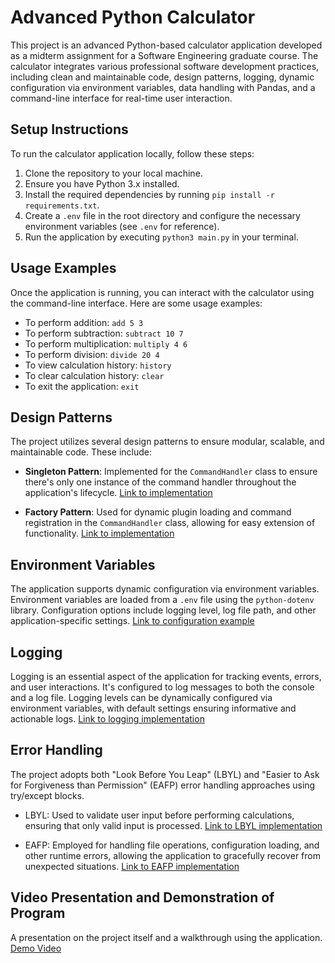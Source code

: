 # Advanced Python Calculator

This project is an advanced Python-based calculator application developed as a midterm assignment for a Software Engineering graduate course. The calculator integrates various professional software development practices, including clean and maintainable code, design patterns, logging, dynamic configuration via environment variables, data handling with Pandas, and a command-line interface for real-time user interaction.

## Setup Instructions

To run the calculator application locally, follow these steps:

1. Clone the repository to your local machine.
2. Ensure you have Python 3.x installed.
3. Install the required dependencies by running `pip install -r requirements.txt`.
4. Create a `.env` file in the root directory and configure the necessary environment variables (see `.env` for reference).
5. Run the application by executing `python3 main.py` in your terminal.

## Usage Examples

Once the application is running, you can interact with the calculator using the command-line interface. Here are some usage examples:

- To perform addition: `add 5 3`
- To perform subtraction: `subtract 10 7`
- To perform multiplication: `multiply 4 6`
- To perform division: `divide 20 4`
- To view calculation history: `history`
- To clear calculation history: `clear`
- To exit the application: `exit`

## Design Patterns

The project utilizes several design patterns to ensure modular, scalable, and maintainable code. These include:

- **Singleton Pattern**: Implemented for the `CommandHandler` class to ensure there's only one instance of the command handler throughout the application's lifecycle. 
[Link to implementation](https://github.com/zoebrito/midterm/blob/pandas/command_handler.py)

- **Factory Pattern**: Used for dynamic plugin loading and command registration in the `CommandHandler` class, allowing for easy extension of functionality. 
[Link to implementation](https://github.com/zoebrito/midterm/blob/pandas/plugins/calculator_plugin.py)

## Environment Variables

The application supports dynamic configuration via environment variables. Environment variables are loaded from a `.env` file using the `python-dotenv` library. Configuration options include logging level, log file path, and other application-specific settings. 
[Link to configuration example](https://github.com/zoebrito/midterm/blob/pandas/.env)

## Logging

Logging is an essential aspect of the application for tracking events, errors, and user interactions. It's configured to log messages to both the console and a log file. Logging levels can be dynamically configured via environment variables, with default settings ensuring informative and actionable logs. 
[Link to logging implementation](https://github.com/zoebrito/midterm/blob/pandas/app/app.py)

## Error Handling

The project adopts both "Look Before You Leap" (LBYL) and "Easier to Ask for Forgiveness than Permission" (EAFP) error handling approaches using try/except blocks.

- LBYL: Used to validate user input before performing calculations, ensuring that only valid input is processed. 
[Link to LBYL implementation](https://github.com/zoebrito/midterm/blob/pandas/app/app.py)

- EAFP: Employed for handling file operations, configuration loading, and other runtime errors, allowing the application to gracefully recover from unexpected situations. 
[Link to EAFP implementation](https://github.com/zoebrito/midterm/blob/pandas/history_manager.py)

## Video Presentation and Demonstration of Program

A presentation on the project itself and a walkthrough using the application. 
[Demo Video](midterm_presentation.mp4)